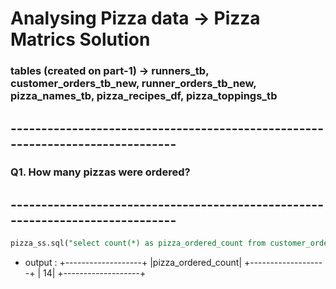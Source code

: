 # Analysing Pizza data -> Pizza Matrics Solution
### tables (created on part-1) -> runners_tb, customer_orders_tb_new, runner_orders_tb_new, pizza_names_tb, pizza_recipes_df, pizza_toppings_tb 
## ------------------------------------------------------------------------------

### Q1. How many pizzas were ordered?

## ------------------------------------------------------------------------------
````sql
pizza_ss.sql("select count(*) as pizza_ordered_count from customer_orders_tb_new;").show()
````
- output :
+-------------------+
|pizza_ordered_count|
+-------------------+
|                 14|
+-------------------+

